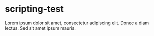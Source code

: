 # scripting-test

Lorem ipsum dolor sit amet, consectetur adipiscing elit. Donec a diam lectus. Sed sit amet ipsum mauris.

